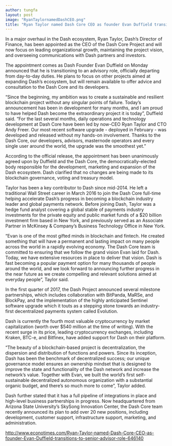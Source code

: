 ```yaml
---
author: tungfa
layout: post
image: "RyanTaylornamedDashCEO.png"
title: "Ryan Taylor named Dash Core CEO as founder Evan Duffield transitions to senior advisor role"
---
```

In a major overhaul in the Dash ecosystem, Ryan Taylor, Dash’s Director of Finance, has been appointed as the CEO of the Dash Core Project and will now focus on leading organizational growth, maintaining the project vision, and overseeing communications with Dash partners and investors.

The appointment comes as Dash Founder Evan Duffield on Monday announced that he is transitioning to an advisory role, officially departing from day-to-day duties. He plans to focus on other projects aimed at expanding Dash’s ecosystem, but will remain available to offer advice and consultation to the Dash Core and its developers.

“Since the beginning, my ambition was to create a sustainable and resilient blockchain project without any singular points of failure. Today’s announcement has been in development for many months, and I am proud to have helped Dash become the extraordinary project it is today”, Duffield said. “For the last several months, daily operations and technology development at Dash Core have been led by now-CEO Ryan Taylor and CTO Andy Freer. Our most recent software upgrade - deployed in February - was developed and released without my hands-on involvement. Thanks to the Dash Core, our developers, advisors, masternode operators and every single user around the world, the upgrade was the smoothest yet.” 

According to the official release, the appointment has been unanimously agreed upon by Duffield and the Dash Core, the democratically-elected body responsible for the development, marketing and expansion of the Dash ecosystem. Dash clarified that no changes are being made to its blockchain governance, voting and treasury model.

Taylor has been a key contributor to Dash since mid-2014. He left a traditional Wall Street career in March 2016 to join the Dash Core full-time helping accelerate Dash’s progress in becoming a blockchain industry leader and global payments network. Before joining Dash, Taylor was a hedge fund analyst covering a global stable of payments industry investments for the private equity and public market funds of a $20 billion investment firm based in New York, and previously served as an Associate Partner in McKinsey &amp; Company’s Business Technology Office in New York.

“Evan is one of the most gifted minds in blockchain and fintech. He created something that will have a permanent and lasting impact on many people across the world in a rapidly evolving economy. The Dash Core team is committed to ensuring that we follow the grand vision Evan laid for Dash. Today, we have extensive resources in place to deliver that vision. Dash is fast becoming a popular payment option for many thousands of people around the world, and we look forward to announcing further progress in the near future as we create compelling and relevant solutions aimed at everyday people”, Taylor said.

In the first quarter of 2017, the Dash Project announced several milestone partnerships, which includes collaboration with BitPanda, MaRSe, and BlockPay, and the implementation of the highly anticipated Sentinel software upgrade which it touts as a stepping stone towards an industry-first decentralized payments system called Evolution.

Dash is currently the fourth most valuable cryptocurrency by market capitalization (worth over $540 million at the time of writing). With the recent surge in its price, leading cryptocurrency exchanges, including Kraken, BTC-e, and Bitfinex, have added support for Dash on their platform.

“The beauty of a blockchain-based project is decentralization, the dispersion and distribution of functions and powers. Since its inception, Dash has been the benchmark of decentralized success; our unique governance model ensures an ownership mindset that is designed to improve the state and functionality of the Dash network and increase the network’s value. Together with Evan, we built the world’s first self-sustainable decentralized autonomous organization with a substantial organic budget, and there’s so much more to come”, Taylor added.

Dash further stated that it has a full pipeline of integrations in place and high-level business partnerships in progress. Now headquartered from Arizona State University’s SkySong Innovation Center, the Dash Core team recently announced its plan to add over 20 new positions, including development, customer support, infrastructure support, marketing, and administration.

<http://www.econotimes.com/Ryan-Taylor-named-Dash-Core-CEO-as-founder-Evan-Duffield-transitions-to-senior-advisor-role-646140>
